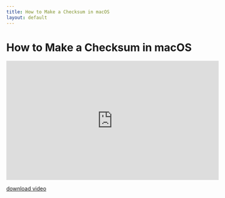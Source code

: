 ```yaml
---
title: How to Make a Checksum in macOS
layout: default
---
```


# How to Make a Checksum in macOS
<iframe width="560" height="315" src="https://www.youtube.com/embed/8kywlhEx2s8" frameborder="0" allow="accelerometer; autoplay; encrypted-media; gyroscope; picture-in-picture" allowfullscreen></iframe>

[download video](/assets/video/macOS-checksum-tutorial.mp4)
